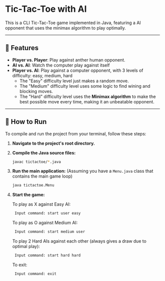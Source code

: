 # Tic-Tac-Toe with AI

This is a CLI Tic-Tac-Toe game implemented in Java, featuring a AI opponent that uses the minimax algorithm to play optimally.

---

## 🌟 Features

* **Player vs. Player**: Play against anther human opponent.
* **AI vs. AI**: Watch the computer play against itself
* **Player vs. AI**: Play against a computer opponent, with 3 levels of difficulty: easy, medium, hard
  - The "Easy" difficulty level just makes a random move.
  - The "Medium" difficulty level uses some logic to find wining and blocking moves.
  - The "Hard" difficulty level uses the **Minimax algorithm** to make the best possible move every time, making it an unbeatable opponent.

---

## 🚀 How to Run

To compile and run the project from your terminal, follow these steps:

1.  **Navigate to the project's root directory.**

2.  **Compile the Java source files:**
    ```bash
    javac tictactoe/*.java
    ```

3.  **Run the main application:**
    (Assuming you have a `Menu.java` class that contains the main game loop)
    ```bash
    java tictactoe.Menu
    ```
4.  **Start the game:**

   
     To play as X against Easy AI:
     ```bash
      Input command: start user easy
     ```
    To play as O against Medium AI:
     ```bash
      Input command: start medium user
     ```
    To play 2 Hard AIs against each other (always gives a draw due to optimal play):
     ```bash
      Input command: start hard hard
     ```
    To exit:
     ```bash
      Input command: exit
     ```
